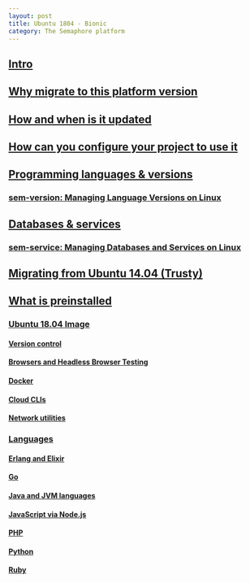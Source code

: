 ```yaml
---
layout: post
title: Ubuntu 1804 - Bionic
category: The Semaphore platform
---
```

## <a name="intro" href="#intro">Intro</a>

## <a name="why-migrate" href="#why-migrate">Why migrate to this platform version</a>

## <a name="release-process" href="#release-process">How and when is it updated</a>

## <a name="why-migrate" href="#how-to-configure">How can you configure your project to use it</a>

## <a name="languages" href="#languages">Programming languages & versions</a>
### <a name="sem-version" href="#sem-version">sem-version: Managing Language Versions on Linux</a>

## <a name="databases" href="#databases">Databases & services</a>
### <a name="sem-service" href="#sem-service">sem-service: Managing Databases and Services on Linux</a>

## <a name="migration-guide" href="#migration-guide">Migrating from Ubuntu 14.04 (Trusty)</a>

## <a name="supported-stack" href="#supported-stack">What is preinstalled</a>

### <a name="ubuntu-1804-image" href="#ubuntu-1804-image">Ubuntu 18.04 Image</a>
#### <a name="version-control" href="#version-control">Version control</a>
#### <a name="browsers" href="#browsers">Browsers and Headless Browser Testing</a>
#### <a name="docker" href="#browsers">Docker</a>
#### <a name="cloud-cli" href="#cloud-cli">Cloud CLIs</a>
#### <a name="network" href="#network">Network utilities</a>

### <a name="supported-languages" href="#supported-languages">Languages</a>
#### <a name="erlang-and-elixir" href="#erlang-and-elixir">Erlang and Elixir</a>
#### <a name="go" href="#go">Go</a>
#### <a name="java" href="#java">Java and JVM languages</a>
#### <a name="javascript" href="#javascript">JavaScript via Node.js</a>
#### <a name="php" href="#php">PHP</a>
#### <a name="python" href="#python">Python</a>
#### <a name="ruby" href="#ruby">Ruby</a>
